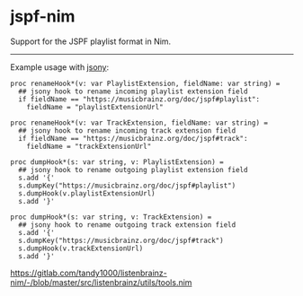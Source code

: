 # jspf-nim

Support for the JSPF playlist format in Nim.

---

Example usage with [jsony](https://github.com/treeform/jsony/):

```
proc renameHook*(v: var PlaylistExtension, fieldName: var string) =
  ## jsony hook to rename incoming playlist extension field
  if fieldName == "https://musicbrainz.org/doc/jspf#playlist":
    fieldName = "playlistExtensionUrl"

proc renameHook*(v: var TrackExtension, fieldName: var string) =
  ## jsony hook to rename incoming track extension field
  if fieldName == "https://musicbrainz.org/doc/jspf#track":
    fieldName = "trackExtensionUrl"

proc dumpHook*(s: var string, v: PlaylistExtension) =
  ## jsony hook to rename outgoing playlist extension field
  s.add '{'
  s.dumpKey("https://musicbrainz.org/doc/jspf#playlist")
  s.dumpHook(v.playlistExtensionUrl)
  s.add '}'

proc dumpHook*(s: var string, v: TrackExtension) =
  ## jsony hook to rename outgoing track extension field
  s.add '{'
  s.dumpKey("https://musicbrainz.org/doc/jspf#track")
  s.dumpHook(v.trackExtensionUrl)
  s.add '}'
```
https://gitlab.com/tandy1000/listenbrainz-nim/-/blob/master/src/listenbrainz/utils/tools.nim

